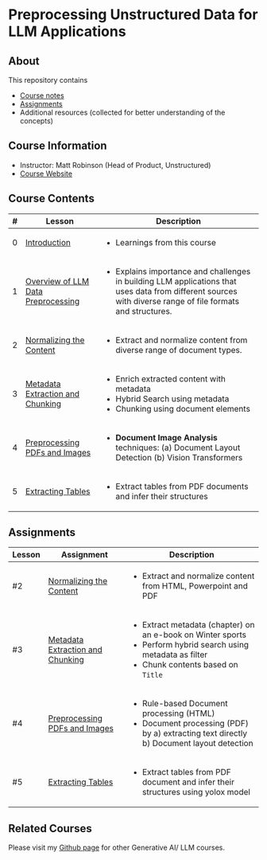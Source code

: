 # Preprocessing Unstructured Data for LLM Applications

## About

This repository contains

- [Course notes](#course-contents)
- [Assignments](#assignments)
- Additional resources (collected for better understanding of the concepts)

## Course Information

- Instructor: Matt Robinson (Head of Product, Unstructured)
- [Course Website](https://www.deeplearning.ai/short-courses/preprocessing-unstructured-data-for-llm-applications/)

## Course Contents

|#|     Lesson  |   Description   |
|-|-------------|-----------------|
|0|[Introduction](./notes/Lesson_0.md)|<ul><li>Learnings from this course</li></ul>|
|1|[Overview of LLM Data Preprocessing](./notes/Lesson_1.md)|<ul><li>Explains importance and challenges in building LLM applications that uses data from different sources with diverse range of file formats and structures.</li></ul>|
|2|[Normalizing the Content](./notes/Lesson_2.md)|<ul><li>Extract and normalize content from diverse range of document types.</li></ul>|
|3|[Metadata Extraction and Chunking](./notes/Lesson_3.md)|<ul><li>Enrich extracted content with metadata</li><li>Hybrid Search using metadata</li><li>Chunking using document elements</li></ul>|
|4|[Preprocessing PDFs and Images](./notes/Lesson_4.md)|<ul><li>**Document Image Analysis** techniques: (a) Document Layout Detection (b) Vision Transformers</li></ul>|
|5|[Extracting Tables](./notes/Lesson_5.md)|<ul><li>Extract tables from PDF documents and infer their structures</li></ul>|

## Assignments

  |Lesson|         Assignment        |   Description   |
  |-------|---------------------------|-----------------|
  |#2|[Normalizing the Content](./notes/Lesson_2.md#notebook)|<ul><li>Extract and normalize content from HTML, Powerpoint and PDF</li></ul>|
  |#3|[Metadata Extraction and Chunking](./notes/Lesson_3.md#notebook)|<ul><li>Extract metadata (chapter) on an e-book on Winter sports</li><li>Perform hybrid search using metadata as filter</li><li>Chunk contents based on `Title`</li></ul>|
  |#4|[Preprocessing PDFs and Images](./notes/Lesson_4.md#notebook)|<ul><li>Rule-based Document processing (HTML)</li><li>Document processing (PDF) by a) extracting text directly b) Document layout detection</li></ul>|
  |#5|[Extracting Tables](./notes/Lesson_5.md#notebook)|<ul><li>Extract tables from PDF document and infer their structures using yolox model</li></ul>|

## Related Courses

Please visit my [Github page](https://kaushikacharya.github.io/courses/#generative-ai--large-language-models-llm) for other Generative AI/ LLM courses.
